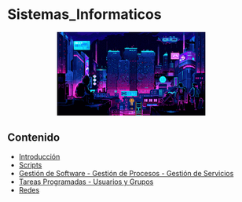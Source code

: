 # Sistemas_Informaticos

<div align=center>
<img src="../extras/cyberpunk1.gif" alt="me" width="60%">
</div>

## Contenido
- [Introducción](./introducción/README.md)
- [Scripts](./scripts/README.md)
- [Gestión de Software -  Gestión de Procesos - Gestión de Servicios](./gestion-de-software_procesos_servicios/README.md)
- [Tareas Programadas - Usuarios y Grupos](./tareas-programadas_y_usuarios-y-grupos/README.md)
- [Redes](./redes/README.md)